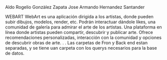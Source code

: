 Aldo Rogelio Gonzàlez Zapata 
Jose Armando Hernandez Santander

WEBART
WebArt es una aplicación dirigida a los artistas, donde pueden subir dibujos, modelos, render, etc. Podrán interactuar dándole likes, una comunidad de galería para admirar el arte de los artistas. 
Una plataforma en línea donde artistas pueden compartir, descubrir y publicar arte. Ofrece recomendaciones personalizadas, interacción con la comunidad y opciones de descubrir obras de arte.
.
.
Las carpetas de Fron y Back end estan separadas, y se tiene uan carpeta con los querys necesarios para la base de datos.
